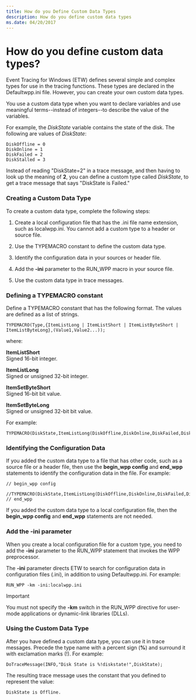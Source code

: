 ```yaml
---
title: How do you Define Custom Data Types
description: How do you define custom data types
ms.date: 04/20/2017
---
```


# How do you define custom data types?


Event Tracing for Windows (ETW) defines several simple and complex types for use in the tracing functions. These types are declared in the Defaultwpp.ini file. However, you can create your own custom data types.

You use a custom data type when you want to declare variables and use meaningful terms--instead of integers--to describe the value of the variables.

For example, the *DiskState* variable contains the state of the disk. The following are values of *DiskState*:

```
DiskOffline = 0
DiskOnline = 1
DiskFailed = 2
DiskStalled = 3
```

Instead of reading "DiskState=2" in a trace message, and then having to look up the meaning of **2**, you can define a custom type called *DiskState*, to get a trace message that says "DiskState is Failed."

### <span id="creating_a_custom_data_type"></span><span id="CREATING_A_CUSTOM_DATA_TYPE"></span>Creating a Custom Data Type

To create a custom data type, complete the following steps:

1.  Create a local configuration file that has the .ini file name extension, such as localwpp.ini. You cannot add a custom type to a header or source file.

2.  Use the TYPEMACRO constant to define the custom data type.

3.  Identify the configuration data in your sources or header file.

4.  Add the **-ini** parameter to the RUN\_WPP macro in your source file.

5.  Use the custom data type in trace messages.

### <span id="defining_a_typemacro_constant"></span><span id="DEFINING_A_TYPEMACRO_CONSTANT"></span>Defining a TYPEMACRO constant

Define a TYPEMACRO constant that has the following format. The values are defined as a list of strings.

```
TYPEMACRO(Type,{ItemListLong | ItemListShort | ItemListByteShort | ItemListByteLong},(Value1,Value2...));
```

where:

<span id="ItemListShort"></span><span id="itemlistshort"></span><span id="ITEMLISTSHORT"></span>**ItemListShort**  
Signed 16-bit integer.

<span id="ItemListLong"></span><span id="itemlistlong"></span><span id="ITEMLISTLONG"></span>**ItemListLong**  
Signed or unsigned 32-bit integer.

<span id="ItemSetByteShort"></span><span id="itemsetbyteshort"></span><span id="ITEMSETBYTESHORT"></span>**ItemSetByteShort**  
Signed 16-bit bit value.

<span id="ItemSetByteLong"></span><span id="itemsetbytelong"></span><span id="ITEMSETBYTELONG"></span>**ItemSetByteLong**  
Signed or unsigned 32-bit bit value.

For example:

```
TYPEMACRO(DiskState,ItemListLong(DiskOffline,DiskOnline,DiskFailed,DiskStalled));
```

### <span id="identifying_the_configuration_data"></span><span id="IDENTIFYING_THE_CONFIGURATION_DATA"></span>Identifying the Configuration Data

If you added the custom data type to a file that has other code, such as a source file or a header file, then use the **begin\_wpp config** and **end\_wpp** statements to identify the configuration data in the file. For example:

```
// begin_wpp config
    //TYPEMACRO(DiskState,ItemListLong(DiskOffline,DiskOnline,DiskFailed,DiskStalled));
// end_wpp
```

If you added the custom data type to a local configuration file, then the **begin\_wpp config** and **end\_wpp** statements are not needed.

### <span id="add_the__ini_parameter"></span><span id="ADD_THE__INI_PARAMETER"></span>Add the -ini parameter

When you create a local configuration file for a custom type, you need to add the **-ini** parameter to the RUN\_WPP statement that invokes the WPP preprocessor.

The **-ini** parameter directs ETW to search for configuration data in configuration files (.ini), in addition to using Defaultwpp.ini. For example:

```
RUN_WPP -km -ini:localwpp.ini
```

> [!IMPORTANT]
> You must not specify the **-km** switch in the RUN\_WPP directive for user-mode applications or dynamic-link libraries (DLLs).

 

### <span id="using_the_custom_data_type"></span><span id="USING_THE_CUSTOM_DATA_TYPE"></span>Using the Custom Data Type

After you have defined a custom data type, you can use it in trace messages. Precede the type name with a percent sign (**%**) and surround it with exclamation marks (!). For example:

```
DoTraceMessage(INFO,"Disk State is %!diskstate!",DiskState); 
```

The resulting trace message uses the constant that you defined to represent the value:

```
DiskState is Offline.
```
